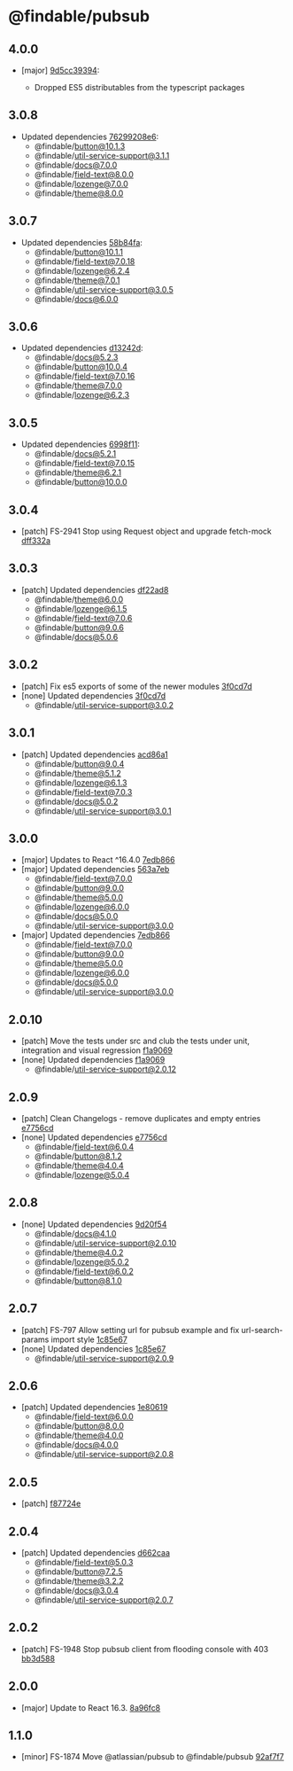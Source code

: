 # @findable/pubsub

## 4.0.0
- [major] [9d5cc39394](https://github.com/fnamazing/uiKit/commits/9d5cc39394):

  - Dropped ES5 distributables from the typescript packages

## 3.0.8
- Updated dependencies [76299208e6](https://github.com/fnamazing/uiKit/commits/76299208e6):
  - @findable/button@10.1.3
  - @findable/util-service-support@3.1.1
  - @findable/docs@7.0.0
  - @findable/field-text@8.0.0
  - @findable/lozenge@7.0.0
  - @findable/theme@8.0.0

## 3.0.7
- Updated dependencies [58b84fa](https://github.com/fnamazing/uiKit/commits/58b84fa):
  - @findable/button@10.1.1
  - @findable/field-text@7.0.18
  - @findable/lozenge@6.2.4
  - @findable/theme@7.0.1
  - @findable/util-service-support@3.0.5
  - @findable/docs@6.0.0

## 3.0.6
- Updated dependencies [d13242d](https://github.com/fnamazing/uiKit/commits/d13242d):
  - @findable/docs@5.2.3
  - @findable/button@10.0.4
  - @findable/field-text@7.0.16
  - @findable/theme@7.0.0
  - @findable/lozenge@6.2.3

## 3.0.5
- Updated dependencies [6998f11](https://github.com/fnamazing/uiKit/commits/6998f11):
  - @findable/docs@5.2.1
  - @findable/field-text@7.0.15
  - @findable/theme@6.2.1
  - @findable/button@10.0.0

## 3.0.4
- [patch] FS-2941 Stop using Request object and upgrade fetch-mock [dff332a](https://github.com/fnamazing/uiKit/commits/dff332a)

## 3.0.3
- [patch] Updated dependencies [df22ad8](https://github.com/fnamazing/uiKit/commits/df22ad8)
  - @findable/theme@6.0.0
  - @findable/lozenge@6.1.5
  - @findable/field-text@7.0.6
  - @findable/button@9.0.6
  - @findable/docs@5.0.6

## 3.0.2
- [patch] Fix es5 exports of some of the newer modules [3f0cd7d](https://github.com/fnamazing/uiKit/commits/3f0cd7d)
- [none] Updated dependencies [3f0cd7d](https://github.com/fnamazing/uiKit/commits/3f0cd7d)
  - @findable/util-service-support@3.0.2

## 3.0.1
- [patch] Updated dependencies [acd86a1](https://github.com/fnamazing/uiKit/commits/acd86a1)
  - @findable/button@9.0.4
  - @findable/theme@5.1.2
  - @findable/lozenge@6.1.3
  - @findable/field-text@7.0.3
  - @findable/docs@5.0.2
  - @findable/util-service-support@3.0.1

## 3.0.0

- [major] Updates to React ^16.4.0 [7edb866](https://github.com/fnamazing/uiKit/commits/7edb866)
- [major] Updated dependencies [563a7eb](https://github.com/fnamazing/uiKit/commits/563a7eb)
  - @findable/field-text@7.0.0
  - @findable/button@9.0.0
  - @findable/theme@5.0.0
  - @findable/lozenge@6.0.0
  - @findable/docs@5.0.0
  - @findable/util-service-support@3.0.0
- [major] Updated dependencies [7edb866](https://github.com/fnamazing/uiKit/commits/7edb866)
  - @findable/field-text@7.0.0
  - @findable/button@9.0.0
  - @findable/theme@5.0.0
  - @findable/lozenge@6.0.0
  - @findable/docs@5.0.0
  - @findable/util-service-support@3.0.0

## 2.0.10
- [patch] Move the tests under src and club the tests under unit, integration and visual regression [f1a9069](https://github.com/fnamazing/uiKit/commits/f1a9069)
- [none] Updated dependencies [f1a9069](https://github.com/fnamazing/uiKit/commits/f1a9069)
  - @findable/util-service-support@2.0.12

## 2.0.9
- [patch] Clean Changelogs - remove duplicates and empty entries [e7756cd](https://github.com/fnamazing/uiKit/commits/e7756cd)
- [none] Updated dependencies [e7756cd](https://github.com/fnamazing/uiKit/commits/e7756cd)
  - @findable/field-text@6.0.4
  - @findable/button@8.1.2
  - @findable/theme@4.0.4
  - @findable/lozenge@5.0.4

## 2.0.8
- [none] Updated dependencies [9d20f54](https://github.com/fnamazing/uiKit/commits/9d20f54)
  - @findable/docs@4.1.0
  - @findable/util-service-support@2.0.10
  - @findable/theme@4.0.2
  - @findable/lozenge@5.0.2
  - @findable/field-text@6.0.2
  - @findable/button@8.1.0

## 2.0.7
- [patch] FS-797 Allow setting url for pubsub example and fix url-search-params import style [1c85e67](https://github.com/fnamazing/uiKit/commits/1c85e67)
- [none] Updated dependencies [1c85e67](https://github.com/fnamazing/uiKit/commits/1c85e67)
  - @findable/util-service-support@2.0.9

## 2.0.6
- [patch] Updated dependencies [1e80619](https://github.com/fnamazing/uiKit/commits/1e80619)
  - @findable/field-text@6.0.0
  - @findable/button@8.0.0
  - @findable/theme@4.0.0
  - @findable/docs@4.0.0
  - @findable/util-service-support@2.0.8

## 2.0.5
- [patch]  [f87724e](https://github.com/fnamazing/uiKit/commits/f87724e)

## 2.0.4
- [patch] Updated dependencies [d662caa](https://github.com/fnamazing/uiKit/commits/d662caa)
  - @findable/field-text@5.0.3
  - @findable/button@7.2.5
  - @findable/theme@3.2.2
  - @findable/docs@3.0.4
  - @findable/util-service-support@2.0.7

## 2.0.2
- [patch] FS-1948 Stop pubsub client from flooding console with 403 [bb3d588](https://github.com/fnamazing/uiKit/commits/bb3d588)

## 2.0.0
- [major] Update to React 16.3. [8a96fc8](https://github.com/fnamazing/uiKit/commits/8a96fc8)

## 1.1.0
- [minor] FS-1874 Move @atlassian/pubsub to @findable/pubsub [92af7f7](https://github.com/fnamazing/uiKit/commits/92af7f7)
